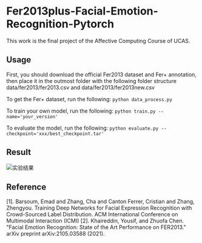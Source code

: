 # Fer2013plus-Facial-Emotion-Recognition-Pytorch
This work is the final project of the Affective Computing Course of UCAS.

## Usage
First, you should download the official Fer2013 dataset and Fer+ annotation, then place it in the outmost folder with the following folder structure data/fer2013/fer2013.csv and data/fer2013/fer2013new.csv

To get the Fer+ dataset, run the following:
`python data_process.py`

To train your own model, run the following:
`python train.py --name='your_version'`

To evaluate the model, run the following:
`python evaluate.py --checkpoint='xxx/best_checkpoint.tar'`

## Result
![实验结果](https://img1.imgtp.com/2023/06/05/xOPjHrZN.png)

## Reference
[1]. Barsoum, Emad and Zhang, Cha and Canton Ferrer, Cristian and Zhang, Zhengyou. Training Deep Networks for Facial Expression Recognition with Crowd-Sourced Label Distribution. ACM International Conference on Multimodal Interaction (ICMI)
[2]. Khaireddin, Yousif, and Zhuofa Chen. "Facial Emotion Recognition: State of the Art Performance on FER2013." arXiv preprint arXiv:2105.03588 (2021).


